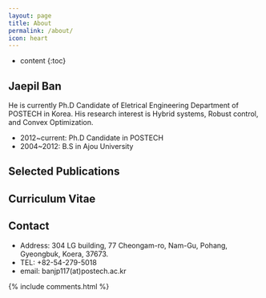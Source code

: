 ```yaml
---
layout: page
title: About
permalink: /about/
icon: heart
---
```


* content
{:toc}

## Jaepil Ban

He is currently Ph.D Candidate of Eletrical Engineering Department of POSTECH in Korea.
His research interest is Hybrid systems, Robust control, and Convex Optimization.

* 2012~current:  Ph.D Candidate in POSTECH
* 2004~2012:     B.S in Ajou University

## Selected Publications

## Curriculum Vitae

## Contact

* Address: 304 LG building, 77 Cheongam-ro, Nam-Gu, Pohang, Gyeongbuk, Koera, 37673.
* TEL: +82-54-279-5018
* email: banjp117(at)postech.ac.kr

{% include comments.html %}
